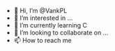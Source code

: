 - 👋 Hi, I’m @VankPL
- 👀 I’m interested in ...
- 🌱 I’m currently learning C
- 💞️ I’m looking to collaborate on ...
- 📫 How to reach me 

<!---
VankPL/VankPL is a ✨ special ✨ repository because its `README.md` (this file) appears on your GitHub profile.
You can click the Preview link to take a look at your changes.
--->

